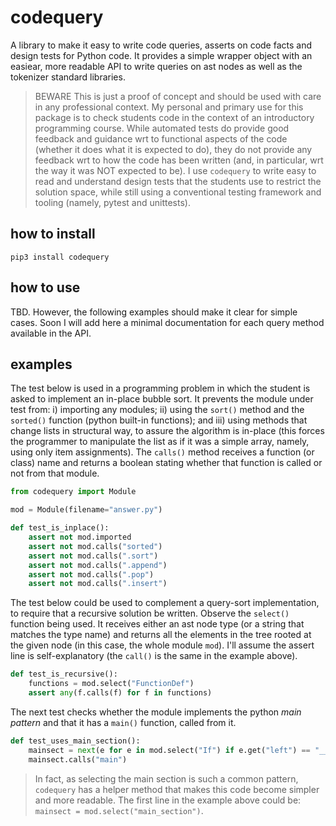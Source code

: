 # codequery

A library to make it easy to write code queries, asserts on code
facts and design tests for Python code. It provides a simple
wrapper object with an easiear, more readable API to write
queries on ast nodes as well as the tokenizer standard libraries.

> BEWARE This is just a proof of concept and should be used with
> care in any professional context.  My personal and primary use
> for this package is to check students code in the context of an
> introductory programming course. While automated tests do
> provide good feedback and guidance wrt to functional aspects of
> the code (whether it does what it is expected to do), they do
> not provide any feedback wrt to how the code has been written
> (and, in particular, wrt the way it was NOT expected to be). I
> use `codequery` to write easy to read and understand design
> tests that the students use to restrict the solution space,
> while still using a conventional testing framework and tooling
> (namely, pytest and unittests).

## how to install

```
pip3 install codequery
```

## how to use

TBD. However, the following examples should make it clear for
simple cases. Soon I will add here a minimal documentation for
each query method available in the API.

## examples

The test below is used in a programming problem in which the
student is asked to implement an in-place bubble sort. It
prevents the module under test from: i) importing any modules;
ii) using the `sort()` method and the `sorted()` function (python
built-in functions); and iii) using methods that change lists in
structural way, to assure the algorithm is in-place (this forces
the programmer to manipulate the list as if it was a simple
array, namely, using only item assignments). The `calls()` method
receives a function (or class) name and returns a boolean stating
whether that function is called or not from that module.

```python
from codequery import Module

mod = Module(filename="answer.py")

def test_is_inplace():
    assert not mod.imported
    assert not mod.calls("sorted")
    assert not mod.calls(".sort")
    assert not mod.calls(".append")
    assert not mod.calls(".pop")
    assert not mod.calls(".insert")
```

The test below could be used to complement a query-sort
implementation, to require that a recursive solution be written.
Observe the `select()` function being used. It receives either an
ast node type (or a string that matches the type name) and returns
all the elements in the tree rooted at the given node (in this
case, the whole module `mod`). I'll assume the assert line is
self-explanatory (the `call()` is the same in the example above).

```python
def test_is_recursive():
    functions = mod.select("FunctionDef")
    assert any(f.calls(f) for f in functions)
```

The next test checks whether the module implements the python _main
pattern_ and that it has a `main()` function, called from it.

```python
def test_uses_main_section():
    mainsect = next(e for e in mod.select("If") if e.get("left") == "__name__")
    mainsect.calls("main")
```

> In fact, as selecting the main section is such a common
> pattern, `codequery` has a helper method that makes this code
> become simpler and more readable. The first line in the example
> above could be: `mainsect = mod.select("main_section")`.
